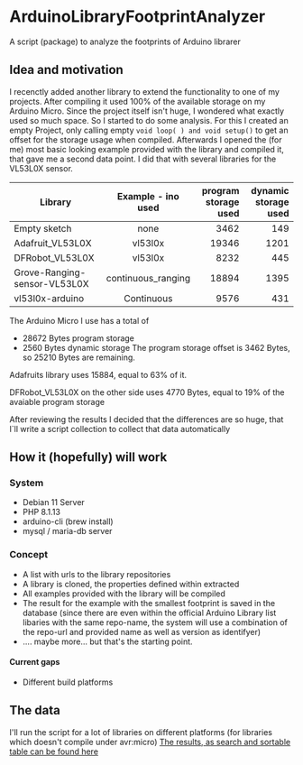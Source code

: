 # ArduinoLibraryFootprintAnalyzer
A script (package) to analyze the footprints of Arduino librarer


## Idea and motivation
I recenctly added another library to extend the functionality to one of my projects. After compiling it used 100% of the available storage on my Arduino Micro.
Since the project itself isn't huge, I wondered what exactly used so much space. 
So I started to do some analysis.
For this I created an empty Project, only calling empty ```void loop( ) and void setup()``` to get an offset for the storage usage when compiled.
Afterwards I opened the (for me) most basic looking example provided with the library and compiled it, that gave me a second data point.
I did that with several libraries for the VL53L0X sensor.


| Library        | Example - ino used           | program storage used  | dynamic storage used   |
| ------------- |:-------------:| -----:| -----:|
| Empty sketch      | none | 3462 |149 |
| Adafruit_VL53L0X      | vl53l0x | 19346 |1201 |
| DFRobot_VL53L0X      | vl53l0x      |   8232 |  445 |
| Grove-Ranging-sensor-VL53L0X | continuous_ranging      |    18894 |1395 |
| vl53l0x-arduino | Continuous      |    9576 |431 |

The Arduino Micro I use has a total of
- 28672 Bytes program storage
- 2560 Bytes dynamic storage
The program storage offset is 3462 Bytes, so 25210 Bytes are remaining.

Adafruits library uses 15884, equal to 63% of it.

DFRobot_VL53L0X on the other side uses 4770 Bytes, equal to 19% of the avaiable program storage


After reviewing the results I decided that the differences are so huge, that I`ll write a script collection to collect that data automatically

## How it (hopefully) will work

### System
- Debian 11 Server
- PHP 8.1.13
- arduino-cli (brew install)
- mysql / maria-db server

### Concept
- A list with urls to the library repositories
- A library is cloned, the properties defined within extracted
- All examples provided with the library will be compiled
- The result for the example with the smallest footprint is saved in the database (since there are even within the official Arduino Library list libaries with the same repo-name, the system will use a combination of the repo-url and provided name as well as version as identifyer)
- .... maybe more... but that's the starting point.

#### Current gaps
- Different build platforms

## The data
I'll run the script for a lot of libraries on different platforms (for libraries which doesn't compile under avr:micro)
[The results, as search and sortable table can be found here](https://schnoog.github.io/ArduinoLibraryFootprints/index.html)